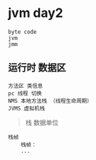 

# jvm day2 

    byte code
    jvm
    jmm
    
##  运行时 数据区

    方法区 类信息
    pc 线程 切换
    NMS 本地方法栈 （线程生命周期）
    JVMS 虚拟机栈   
    
    
> 栈 数据单位 

    栈帧
        栈帧：
        ...
                    

    
    